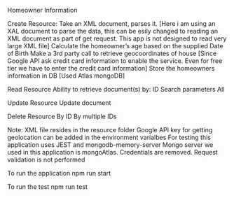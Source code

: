 Homeowner Information

Create Resource:
Take an XML document, parses it. [Here i am using an XAL document to parse the data, this can be esily changed to reading an XML document as part of get request. This app is not designed to read very large XML file]
Calculate the homeowner’s age based on the supplied Date of Birth
Make a 3rd party call to retrieve geocoordinates of house [Since Google API ask credit card information to enable the service. Even for free tier we have to enter the credit card information]
Store the homeowners information in DB [Used Atlas mongoDB]

Read Resource
Ability to retrieve document(s) by:
ID
Search parameters
All

Update Resource
Update document

Delete Resource
By ID
By multiple IDs

Note:
XML file resides in the resource folder
Google API key for getting geolocation can be added in the environment varialbes
For testing this application uses JEST and mongodb-memory-server
Mongo server we used in this application is mongoAtlas. Credentials are removed.
Request validation is not performed

To run the application 
    npm run start

To run the test
    npm run test
